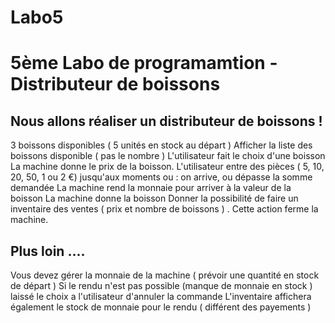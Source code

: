 # Labo5
# 5ème Labo de programamtion - Distributeur de boissons

## Nous allons réaliser un distributeur de boissons !
3 boissons disponibles ( 5 unités en stock au départ )
Afficher la liste des boissons disponible ( pas le nombre ) 
L'utilisateur fait le choix d'une boisson
La machine donne le prix de la boisson.
L'utilisateur entre des pièces ( 5, 10, 20, 50, 1 ou 2 €) jusqu'aux moments ou :  on arrive, ou  dépasse la somme demandée
La machine rend la monnaie pour arriver à la valeur de la boisson
La machine donne la boisson
Donner la possibilité de faire un inventaire des ventes ( prix et nombre de boissons ) . Cette action ferme la machine.

## Plus loin ....
Vous devez gérer la monnaie de la machine ( prévoir une quantité en stock de départ )
Si le rendu n'est pas possible (manque de monnaie en stock ) laissé le choix a l'utilisateur d'annuler la commande
L'inventaire affichera également le stock de monnaie pour le rendu ( différent des payements )
